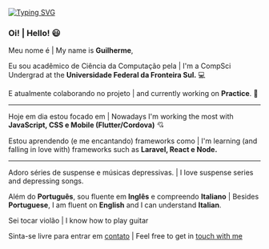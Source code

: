 [![Typing SVG](https://readme-typing-svg.herokuapp.com?font=Homemade+Apple&color=%23F71A5F&size=23&duration=7000&center=true&width=1000&height=50&lines=today+the+universe+is+smiling+upon+me)](https://git.io/typing-svg)


### Oi!  |  Hello! :smiley: <br>
Meu nome é  |  My name is **Guilherme**,
  
Eu sou acadêmico de Ciência da Computação pela  |  I'm a CompSci Undergrad at the **Universidade Federal da Fronteira Sul.** :computer: <br> 
  
E atualmente colaborando no projeto | and currently working on **Practice**. :smiling_face_with_three_hearts:  <hr>

Hoje em dia estou focado em | Nowadays I'm working the most with **JavaScript, CSS e Mobile (Flutter/Cordova)** :cupid: <br>

Estou aprendendo (e me encantando) frameworks como | I'm learning (and falling in love with) frameworks such as **Laravel, React e Node.** <hr>

Adoro séries de suspense e músicas depressivas. | I love suspense series and depressing songs.

Além do **Português**, sou fluente em **Inglês** e compreendo **Italiano** | Besides **Portuguese**, I am fluent on **English** and I can understand **Italian**.

Sei tocar violão | I know how to play guitar <br>

Sinta-se livre para entrar em <a href="mailto:guilherme.devon@hotmail.com"> contato</a> | Feel free to get in <a href="mailto:guilherme.devon@hotmail.com"> touch with me</a>
